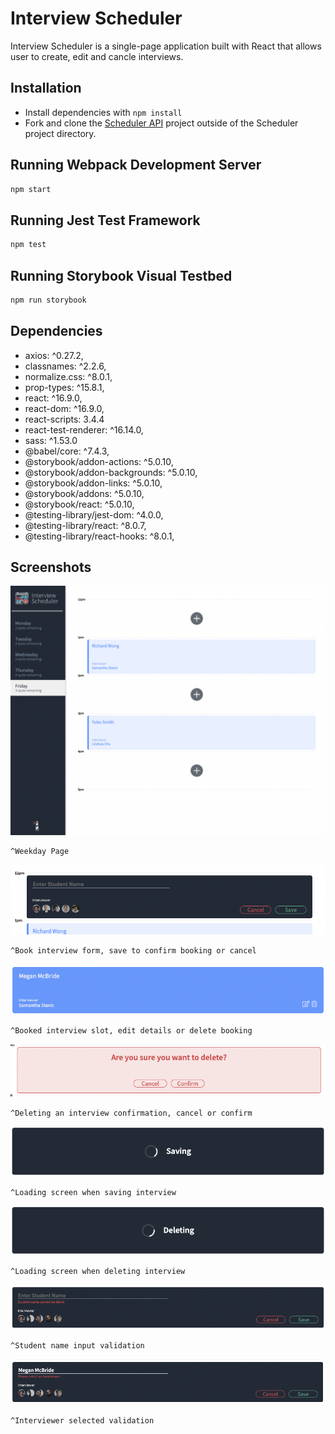 # Interview Scheduler

Interview Scheduler is a single-page application built with React that allows user to create, edit and cancle interviews.


## Installation

- Install dependencies with `npm install`
- Fork and clone the [Scheduler API](https://github.com/lighthouse-labs/scheduler-api)  project outside of the Scheduler project directory.

## Running Webpack Development Server

```sh
npm start
```

## Running Jest Test Framework

```sh
npm test
```

## Running Storybook Visual Testbed

```sh
npm run storybook
```

## Dependencies


- axios: ^0.27.2,
- classnames: ^2.2.6,
- normalize.css: ^8.0.1,
- prop-types: ^15.8.1,
- react: ^16.9.0,
- react-dom: ^16.9.0,
- react-scripts: 3.4.4
- react-test-renderer: ^16.14.0,
- sass: ^1.53.0
- @babel/core: ^7.4.3,
- @storybook/addon-actions: ^5.0.10,
- @storybook/addon-backgrounds: ^5.0.10,
- @storybook/addon-links: ^5.0.10,
- @storybook/addons: ^5.0.10,
- @storybook/react: ^5.0.10,
- @testing-library/jest-dom: ^4.0.0,
- @testing-library/react: ^8.0.7,
- @testing-library/react-hooks: ^8.0.1,

## Screenshots

![Weekday Page](https://github.com/megsmcbride/scheduler/blob/master/docs/images/day-interview-slots.png)
```sh
^Weekday Page
```

![Create Interview](https://github.com/megsmcbride/scheduler/blob/master/docs/images/create-interview.png)
```sh
^Book interview form, save to confirm booking or cancel
```

![Booked Interview](https://github.com/megsmcbride/scheduler/blob/master/docs/images/created-interview.png)
```sh
^Booked interview slot, edit details or delete booking
```

![Delete Confirmation](https://github.com/megsmcbride/scheduler/blob/master/docs/images/delete-confirmation.png)
```sh
^Deleting an interview confirmation, cancel or confirm
```

![Loading Screen - Save](https://github.com/megsmcbride/scheduler/blob/master/docs/images/saving-loading.png)
```sh
^Loading screen when saving interview
```

![Loading Screen - Delete](https://github.com/megsmcbride/scheduler/blob/master/docs/images/delete-loading.png)
```sh
^Loading screen when deleting interview
```


![Create Interview validation - Student](https://github.com/megsmcbride/scheduler/blob/master/docs/images/name-validation.png)
```sh
^Student name input validation
```

![Create Interview validation - Interviewer](https://github.com/megsmcbride/scheduler/blob/master/docs/images/interviewer-validation.png)
```sh
^Interviewer selected validation
```